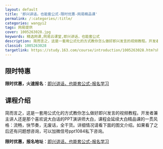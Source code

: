 ```yaml
---
layout: default
title: '即兴讲话，也能套公式-限时优惠-网易精品课'
permalink: /:categories/:title/
categories: wangyi2
tags: 网易提供
cover: 1005263028.jpg
keywords: 精选网课,网易云课堂,即兴讲话，也能套公式
description: 简而言之，这是一套用公式化的方式教你怎么做好即兴发言的视频教程。开发者兼主讲人还是那个喜欢说大白话的PPT演讲师大白，课
classid: 1005263028
targetlink: https://study.163.com/course/introduction/1005263028.htm?share=1&shareId=1025206652&utm_campaign=share&utm_medium=iphoneShare&utm_source=&utm_u=1025206652
---
```


## 限时特惠

**限时优惠，火速报名**：[即兴讲话，也能套公式-报名学习](https://study.163.com/course/introduction/1005263028.htm?share=1&shareId=1025206652&utm_campaign=share&utm_medium=iphoneShare&utm_source=&utm_u=1025206652)

## 课程介绍

简而言之，这是一套用公式化的方式教你怎么做好即兴发言的视频教程。开发者兼主讲人还是那个喜欢说大白话的PPT演讲师大白，课程会延续大白精品课的一贯风格：流畅，快节奏，无废话，全干货。详细情况请看下面的图文介绍。如果看了之后还有问题想咨询，可以加微信号ppt1084私下咨询。

**限时优惠，报名地址**：[即兴讲话，也能套公式-报名学习](https://study.163.com/course/introduction/1005263028.htm?share=1&shareId=1025206652&utm_campaign=share&utm_medium=iphoneShare&utm_source=&utm_u=1025206652)

